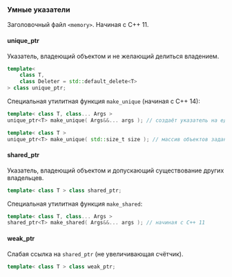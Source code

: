 ### Умные указатели

Заголовочный файл `<memory>`. Начиная с C++ 11.

#### unique_ptr

Указатель, владеющий объектом и не желающий делиться владением.

```c++
template<
    class T,
    class Deleter = std::default_delete<T>
> class unique_ptr;
```

Специальная утилитная функция `make_unique` (начиная с C++ 14):

```c++
template< class T, class... Args >
unique_ptr<T> make_unique( Args&&... args ); // создаёт указатель на единичный объект

template< class T >
unique_ptr<T> make_unique( std::size_t size ); // массив объектов заданного размера.
```

#### shared_ptr

Указатель, владеющий объектом и допускающий существование других владельцев.

```c++
template< class T > class shared_ptr;
```

Специальная утилитная функция `make_shared`:

```c++
template< class T, class... Args >
shared_ptr<T> make_shared( Args&&... args ); // начиная с C++ 11
```

#### weak_ptr

Слабая ссылка на `shared_ptr` (не увеличивающая счётчик).

```c++
template< class T > class weak_ptr;
```
